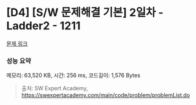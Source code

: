 # [D4] [S/W 문제해결 기본] 2일차 - Ladder2 - 1211 

[문제 링크](https://swexpertacademy.com/main/code/problem/problemDetail.do?contestProbId=AV14BgD6AEECFAYh) 

### 성능 요약

메모리: 63,520 KB, 시간: 256 ms, 코드길이: 1,576 Bytes



> 출처: SW Expert Academy, https://swexpertacademy.com/main/code/problem/problemList.do
